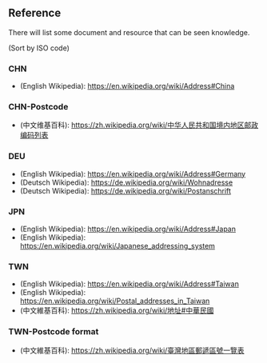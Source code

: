 ## Reference

There will list some document and resource that can be seen knowledge.

(Sort by ISO code)

### CHN

+ (English Wikipedia): https://en.wikipedia.org/wiki/Address#China

### CHN-Postcode

+ (中文维基百科): https://zh.wikipedia.org/wiki/中华人民共和国境内地区邮政编码列表

### DEU

+ (English Wikipedia): https://en.wikipedia.org/wiki/Address#Germany
+ (Deutsch Wikipedia): https://de.wikipedia.org/wiki/Wohnadresse
+ (Deutsch Wikipedia): https://de.wikipedia.org/wiki/Postanschrift

### JPN

+ (English Wikipedia): https://en.wikipedia.org/wiki/Address#Japan
+ (English Wikipedia): https://en.wikipedia.org/wiki/Japanese_addressing_system

### TWN

+ (English Wikipedia): https://en.wikipedia.org/wiki/Address#Taiwan
+ (English Wikipedia): https://en.wikipedia.org/wiki/Postal_addresses_in_Taiwan
+ (中文維基百科): https://zh.wikipedia.org/wiki/地址#中華民國

### TWN-Postcode format

+ (中文維基百科): https://zh.wikipedia.org/wiki/臺灣地區郵遞區號一覽表